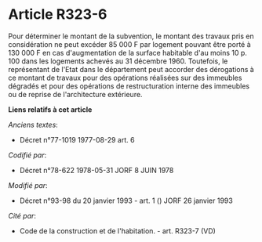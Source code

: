 # Article R323-6

Pour déterminer le montant de la subvention, le montant des travaux pris en considération ne peut excéder 85 000 F par
logement pouvant être porté à 130 000 F en cas d'augmentation de la surface habitable d'au moins 10 p. 100 dans les logements
achevés au 31 décembre 1960. Toutefois, le représentant de l'Etat dans le département peut accorder des dérogations à ce
montant de travaux pour des opérations réalisées sur des immeubles dégradés et pour des opérations de restructuration interne
des immeubles ou de reprise de l'architecture extérieure.

**Liens relatifs à cet article**

_Anciens textes_:

  - Décret n°77-1019 1977-08-29 art. 6

_Codifié par_:

  - Décret n°78-622 1978-05-31 JORF 8 JUIN 1978

_Modifié par_:

  - Décret n°93-98 du 20 janvier 1993 - art. 1 () JORF 26 janvier 1993

_Cité par_:

  - Code de la construction et de l'habitation. - art. R323-7 (VD)
